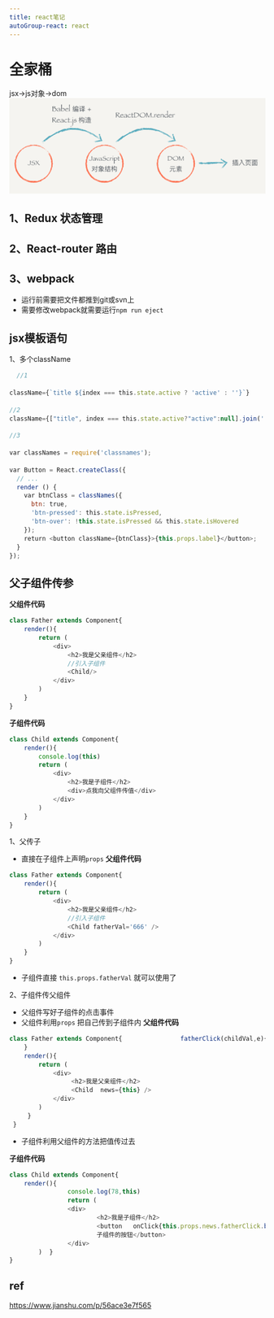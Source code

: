 ```yaml
---
title: react笔记  
autoGroup-react: react  
--- 
```

 
<Meta/>  
 
# 全家桶
jsx->js对象->dom
![dom.png](../.vuepress/public/img/react-dom.png)

## 1、Redux  状态管理
## 2、React-router 路由
## 3、webpack
 * 运行前需要把文件都推到git或svn上
* 需要修改webpack就需要运行`npm run eject`

## jsx模板语句
1、多个className
```js
  //1
 
className={`title ${index === this.state.active ? 'active' : ''}`}

//2
className={["title", index === this.state.active?"active":null].join(' ')}

//3

var classNames = require('classnames');
 
var Button = React.createClass({
  // ...
  render () {
    var btnClass = classNames({
      btn: true,
      'btn-pressed': this.state.isPressed,
      'btn-over': !this.state.isPressed && this.state.isHovered
    });
    return <button className={btnClass}>{this.props.label}</button>;
  }
});

```

## 父子组件传参
**父组件代码**
```js
class Father extends Component{
    render(){
        return (
            <div>
                <h2>我是父亲组件</h2>
                //引入子组件
                <Child/>
            </div> 
        )
    }
}
```

**子组件代码**
```js
class Child extends Component{
    render(){
        console.log(this)
        return (
            <div>
                <h2>我是子组件</h2>
                <div>点我向父组件传值</div>
            </div> 
        )
    }
}
```


1、父传子
* 直接在子组件上声明`props`
**父组件代码**
```js
class Father extends Component{
    render(){
        return (
            <div>
                <h2>我是父亲组件</h2>
                //引入子组件
                <Child fatherVal='666' />
            </div> 
        )
    }
}
```
* 子组件直接
`this.props.fatherVal` 就可以使用了

2、子组件传父组件
* 父组件写好子组件的点击事件
* 父组件利用`props` 把自己传到子组件内
**父组件代码**
```js
class Father extends Component{                fatherClick(childVal,e){                                console.log(e.target,childVal)  
    }  
    render(){   
        return (  
            <div>     
                 <h2>我是父亲组件</h2>   
                 <Child  news={this} />     
            </div>  
        ) 
     }
 }

```
* 子组件利用父组件的方法把值传过去

**子组件代码**
```js
class Child extends Component{  
    render(){    
                console.log(78,this)   
                return (      
                <div>       
                        <h2>我是子组件</h2>       
                        <button   onClick{this.props.news.fatherClick.bind(this,'666')}>我是 
                        子组件的按钮</button>     
                </div>   
        )  }
}


```

## ref

https://www.jianshu.com/p/56ace3e7f565